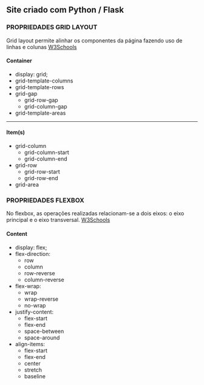 ## Site criado com Python / Flask


### PROPRIEDADES GRID LAYOUT

Grid layout permite alinhar os componentes da página fazendo uso de linhas e colunas 
[W3Schools](https://www.w3schools.com/css/css_grid.asp)

#### Container

- display: grid;
- grid-template-columns
- grid-template-rows
- grid-gap
    - grid-row-gap
    - grid-column-gap
- grid-template-areas

---
#### Item(s)

- grid-column
    - grid-column-start
    - grid-column-end
- grid-row
    - grid-row-start
    - grid-row-end
- grid-area



### PROPRIEDADES FLEXBOX

No flexbox, as operações realizadas relacionam-se a dois eixos: o eixo principal e o eixo transversal.
[W3Schools](https://www.w3schools.com/css/css3_flexbox.asp)

#### Content

- display: flex;
- flex-direction: 
    - row
    - column
    - row-reverse
    - column-reverse
- flex-wrap:
    - wrap
    - wrap-reverse
    - no-wrap
- justify-content:
    - flex-start
    - flex-end
    - space-between
    - space-around
- align-items: 
    - flex-start
    - flex-end
    - center
    - stretch
    - baseline
